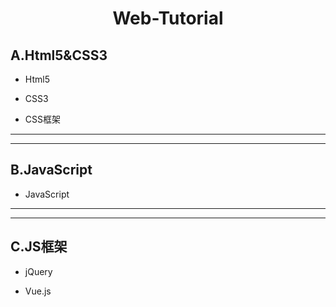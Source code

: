 <h1 align="center">Web-Tutorial</h1>

## A.Html5&CSS3

- Html5

- CSS3

- CSS框架

---
---

## B.JavaScript

- JavaScript

---
---

## C.JS框架

- jQuery

- Vue.js
